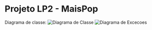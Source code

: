 # Projeto LP2 - MaisPop
Diagrama de classe:
![Diagrama de Classe](https://raw.githubusercontent.com/GersonSales/ProjetoLp2/master/.DiagramaDeClasse.png)
![Diagrama de Excecoes](https://raw.githubusercontent.com/GersonSales/ProjetoLp2/master/.DiagramaDeExcecoes.png)
